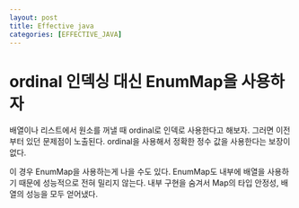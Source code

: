 ```yaml
---
layout: post
title: Effective java
categories: [EFFECTIVE_JAVA]
---
```


# ordinal 인덱싱 대신 EnumMap을 사용하자

배열이나 리스트에서 원소를 꺼낼 때 ordinal로 인덱로 사용한다고 해보자.
 그러면 이전부터 있던 문제점이 노출된다. ordinal을 사용해서 정확한 정수 값을 사용한다는 보장이 없다.

이 경우 EnumMap을 사용하는게 나을 수도 있다. EnumMap도 내부에 배열을 사용하기 때문에 성능적으로 전혀 밀리지 않는다. 내부 구현을 숨겨서 Map의 타입 안정성,
배열의 성능을 모두 얻어냈다. 